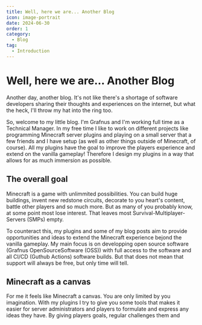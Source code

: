 ```yaml
---
title: Well, here we are... Another Blog
icon: image-portrait
date: 2024-06-30
order: 1
category:
  - Blog
tag:
  - Introduction
---
```


# Well, here we are... Another Blog

Another day, another blog. It's not like there's a shortage of software developers sharing their thoughts and experiences on the internet, but what the heck, I'll throw my hat into the ring too.

So, welcome to my little blog. I'm Grafnus and I'm working full time as a Technical Manager. 
In my free time I like to work on different projects like programming Minecraft server plugins and 
playing on a small server that a few friends and I have setup (as well as other things outside of Minecraft, of course). 
All my plugins have the goal to improve the players experience and extend on the vanilla gameplay! 
Therefore I design my plugins in a way that allows for as much immersion as possible.

## The overall goal

Minecraft is a game with unlimmited possibilities. 
You can build huge buildings, invent new redstone circuits, decorate to you heart's content, battle other players and so much more.
But as many of you probably know, at some point most lose interest. That leaves most Survival-Multiplayer-Servers (SMPs) empty.

To counteract this, my plugins and some of my blog posts aim to provide opportunities and ideas to extend the Minecraft experience bejond the vanilla gameplay.
My main focus is on developping open source software (Grafnus OpenSourceSoftware (OSS)) with full access to the software and all CI/CD (Guthub Actions) software builds.
But that does not mean that support will always be free, but only time will tell.

## Minecraft as a canvas

For me it feels like Minecraft a canvas. You are only limited by you imagination. With my plugins I try to give you some tools that makes it easier for server administrators and players to formulate and express any ideas they have. By giving players goals, regular challenges them and 




